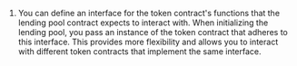 1. You can define an interface for the token contract's functions that the lending pool contract expects to interact with. When initializing the lending pool, you pass an instance of the token contract that adheres to this interface. This provides more flexibility and allows you to interact with different token contracts that implement the same interface.
